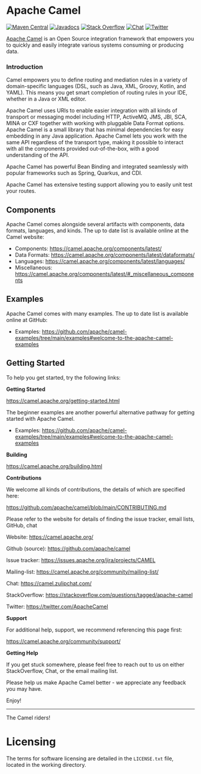 # Apache Camel

[![Maven Central](https://maven-badges.herokuapp.com/maven-central/org.apache.camel/apache-camel/badge.svg?style=flat-square)](https://maven-badges.herokuapp.com/maven-central/org.apache.camel/apache-camel)
[![Javadocs](https://www.javadoc.io/badge/org.apache.camel/apache-camel.svg?color=brightgreen)](https://www.javadoc.io/doc/org.apache.camel/camel-api)
[![Stack Overflow](https://img.shields.io/:stack%20overflow-apache--camel-brightgreen.svg)](http://stackoverflow.com/questions/tagged/apache-camel)
[![Chat](https://img.shields.io/badge/zulip-join_chat-brightgreen.svg)](https://camel.zulipchat.com/)
[![Twitter](https://img.shields.io/twitter/follow/ApacheCamel.svg?label=Follow&style=social)](https://twitter.com/ApacheCamel)


[Apache Camel](https://camel.apache.org/) is an Open Source integration framework that empowers you to quickly and easily integrate various systems consuming or producing data.

### Introduction

Camel empowers you to define routing and mediation rules in a variety of domain-specific languages (DSL, such as Java, XML, Groovy, Kotlin, and YAML). This means you get smart completion of routing rules in your IDE, whether in a Java or XML editor.

Apache Camel uses URIs to enable easier integration with all kinds of
transport or messaging model including HTTP, ActiveMQ, JMS, JBI, SCA, MINA
or CXF together with working with pluggable Data Format options.
Apache Camel is a small library that has minimal dependencies for easy embedding
in any Java application. Apache Camel lets you work with the same API regardless of the 
transport type, making it possible to interact with all the components provided out-of-the-box, 
with a good understanding of the API.

Apache Camel has powerful Bean Binding and integrated seamlessly with
popular frameworks such as Spring, Quarkus, and CDI.

Apache Camel has extensive testing support allowing you to easily
unit test your routes.

## Components

Apache Camel comes alongside several artifacts with components, data formats, languages, and kinds.
The up to date list is available online at the Camel website:

* Components: <https://camel.apache.org/components/latest/>
* Data Formats: <https://camel.apache.org/components/latest/dataformats/>
* Languages: <https://camel.apache.org/components/latest/languages/>
* Miscellaneous: <https://camel.apache.org/components/latest/#_miscellaneous_components>

## Examples

Apache Camel comes with many examples.
The up to date list is available online at GitHub:

* Examples: <https://github.com/apache/camel-examples/tree/main/examples#welcome-to-the-apache-camel-examples>

## Getting Started

To help you get started, try the following links:

**Getting Started**

<https://camel.apache.org/getting-started.html>

The beginner examples are another powerful alternative pathway for getting started with Apache Camel.

* Examples: <https://github.com/apache/camel-examples/tree/main/examples#welcome-to-the-apache-camel-examples>

**Building**

<https://camel.apache.org/building.html>

**Contributions**

We welcome all kinds of contributions, the details of which are specified here:

<https://github.com/apache/camel/blob/main/CONTRIBUTING.md>


Please refer to the website for details of finding the issue tracker, 
email lists, GitHub, chat

Website: <https://camel.apache.org/>

Github (source): <https://github.com/apache/camel>

Issue tracker: <https://issues.apache.org/jira/projects/CAMEL>

Mailing-list: <https://camel.apache.org/community/mailing-list/>

Chat: <https://camel.zulipchat.com/>

StackOverflow: <https://stackoverflow.com/questions/tagged/apache-camel>

Twitter: <https://twitter.com/ApacheCamel>


**Support**

For additional help, support, we recommend referencing this page first:

<https://camel.apache.org/community/support/>

**Getting Help**

If you get stuck somewhere, please feel free to reach out to us on either StackOverflow, Chat, or the email mailing list.

Please help us make Apache Camel better - we appreciate any feedback
you may have.

Enjoy!

-----------------
The Camel riders!

# Licensing

The terms for software licensing are detailed in the `LICENSE.txt` file,  
located in the working directory.

